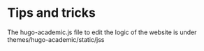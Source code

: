 # Tips and tricks

The hugo-academic.js file to edit the logic of the website is under themes/hugo-academic/static/jss